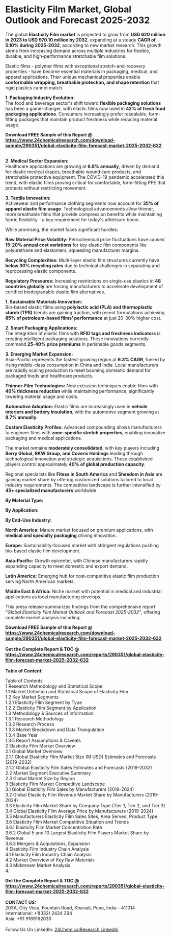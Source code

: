 <h1>Elasticity Film Market, Global Outlook and Forecast 2025-2032</h1><p>The global <strong>Elasticity Film market</strong> is projected to grow from <strong>USD 620 million in 2023 to USD 970.10 million by 2032</strong>, expanding at a steady <strong>CAGR of 5.10% during 2025-2032</strong>, according to new market research. This growth stems from increasing demand across multiple industries for flexible, durable, and high-performance stretchable film solutions.</p><p>Elastic films - polymer films with exceptional stretch-and-recovery properties - have become essential materials in packaging, medical, and apparel applications. Their unique mechanical properties enable <strong>conformable wrapping, breathable protection, and shape retention</strong> that rigid plastics cannot match.</p><p><strong>1. Packaging Industry Evolution:</strong><br>
The food and beverage sector's shift toward <strong>flexible packaging solutions</strong> has been a game-changer, with elastic films now used in <strong>42% of fresh food packaging applications</strong>. Consumers increasingly prefer resealable, form-fitting packages that maintain product freshness while reducing material usage.</p><div><b>Download FREE Sample of this Report @ 
            <a href="https://www.24chemicalresearch.com/download-sample/290351/global-elasticity-film-forecast-market-2025-2032-632">
            https://www.24chemicalresearch.com/download-sample/290351/global-elasticity-film-forecast-market-2025-2032-632</a></b></div><br><p><strong>2. Medical Sector Expansion:</strong><br>
Healthcare applications are growing at <strong>6.8% annually</strong>, driven by demand for elastic medical drapes, breathable wound care products, and stretchable protective equipment. The COVID-19 pandemic accelerated this trend, with elastic films proving critical for comfortable, form-fitting PPE that protects without restricting movement.</p><p><strong>3. Textile Innovation:</strong><br>
Activewear and performance clothing segments now account for <strong>35% of apparel elastic film usage</strong>. Technological advancements allow thinner, more breathable films that provide compression benefits while maintaining fabric flexibility - a key requirement for today's athleisure boom.</p><p>While promising, the market faces significant hurdles:</p><p><strong>Raw Material Price Volatility:</strong> Petrochemical price fluctuations have caused <strong>15-20% annual cost variations</strong> for key elastic film components like polyurethane and elastomers, squeezing manufacturer margins.</p><p><strong>Recycling Complexities:</strong> Multi-layer elastic film structures currently have <strong>below 30% recycling rates</strong> due to technical challenges in separating and reprocessing elastic components.</p><p><strong>Regulatory Pressures:</strong> Increasing restrictions on single-use plastics in <strong>48 countries globally</strong> are forcing manufacturers to accelerate development of certified biodegradable elastic film alternatives.</p><p><strong>1. Sustainable Materials Innovation:</strong><br>
Bio-based elastic films using <strong>polylactic acid (PLA) and thermoplastic starch (TPS)</strong> blends are gaining traction, with recent formulations achieving <strong>85% of petroleum-based films' performance</strong> at just 20-30% higher cost.</p><p><strong>2. Smart Packaging Applications:</strong><br>
The integration of elastic films with <strong>RFID tags and freshness indicators</strong> is creating intelligent packaging solutions. These innovations currently command <strong>25-40% price premiums</strong> in perishable goods segments.</p><p><strong>3. Emerging Market Expansion:</strong><br>
Asia-Pacific represents the fastest-growing region at <strong>6.3% CAGR</strong>, fueled by rising middle-class consumption in China and India. Local manufacturers are rapidly scaling production to meet booming domestic demand for packaged foods and healthcare products.</p><p><strong>Thinner-Film Technologies:</strong> New extrusion techniques enable films with <strong>40% thickness reduction</strong> while maintaining performance, significantly lowering material usage and costs.</p><p><strong>Automotive Adoption:</strong> Elastic films are increasingly used in <strong>vehicle interiors and battery insulation</strong>, with the automotive segment growing at <strong>8.7% annually</strong>.</p><p><strong>Custom Elasticity Profiles:</strong> Advanced compounding allows manufacturers to engineer films with <strong>zone-specific stretch properties</strong>, enabling innovative packaging and medical applications.</p><p>The market remains <strong>moderately consolidated</strong>, with key players including <strong>Berry Global, RKW Group, and Coveris Holdings</strong> leading through technological innovation and strategic acquisitions. These established players control approximately <strong>40% of global production capacity</strong>.</p><p>Regional specialists like <strong>Fitesa in South America</strong> and <strong>Sheedom in Asia</strong> are gaining market share by offering customized solutions tailored to local industry requirements. The competitive landscape is further intensified by <strong>45+ specialized manufacturers</strong> worldwide.</p><p><strong>By Material Type:</strong></p><p><strong>By Application:</strong></p><p><strong>By End-Use Industry:</strong></p><p><strong>North America:</strong> Mature market focused on premium applications, with <strong>medical and specialty packaging</strong> driving innovation.</p><p><strong>Europe:</strong> Sustainability-focused market with stringent regulations pushing bio-based elastic film development.</p><p><strong>Asia-Pacific:</strong> Growth epicenter, with Chinese manufacturers rapidly expanding capacity to meet domestic and export demand.</p><p><strong>Latin America:</strong> Emerging hub for cost-competitive elastic film production serving North American markets.</p><p><strong>Middle East &amp; Africa:</strong> Niche market with potential in medical and industrial applications as local manufacturing develops.</p><p>This press release summarizes findings from the comprehensive report <em>"Global Elasticity Film Market Outlook and Forecast 2025-2032"</em>, offering complete market analysis including:</p><div><b>Download FREE Sample of this Report @ 
            <a href="https://www.24chemicalresearch.com/download-sample/290351/global-elasticity-film-forecast-market-2025-2032-632">
            https://www.24chemicalresearch.com/download-sample/290351/global-elasticity-film-forecast-market-2025-2032-632</a></b></div><br><div><b>Get the Complete Report & TOC @ 
            <a href="https://www.24chemicalresearch.com/reports/290351/global-elasticity-film-forecast-market-2025-2032-632">
            https://www.24chemicalresearch.com/reports/290351/global-elasticity-film-forecast-market-2025-2032-632</a></b></div><br>
            <b>Table of Content:</b><p>Table of Contents<br />
1 Research Methodology and Statistical Scope<br />
1.1 Market Definition and Statistical Scope of Elasticity Film<br />
1.2 Key Market Segments<br />
1.2.1 Elasticity Film Segment by Type<br />
1.2.2 Elasticity Film Segment by Application<br />
1.3 Methodology & Sources of Information<br />
1.3.1 Research Methodology<br />
1.3.2 Research Process<br />
1.3.3 Market Breakdown and Data Triangulation<br />
1.3.4 Base Year<br />
1.3.5 Report Assumptions & Caveats<br />
2 Elasticity Film Market Overview<br />
2.1 Global Market Overview<br />
2.1.1 Global Elasticity Film Market Size (M USD) Estimates and Forecasts (2019-2032)<br />
2.1.2 Global Elasticity Film Sales Estimates and Forecasts (2019-2032)<br />
2.2 Market Segment Executive Summary<br />
2.3 Global Market Size by Region<br />
3 Elasticity Film Market Competitive Landscape<br />
3.1 Global Elasticity Film Sales by Manufacturers (2019-2024)<br />
3.2 Global Elasticity Film Revenue Market Share by Manufacturers (2019-2024)<br />
3.3 Elasticity Film Market Share by Company Type (Tier 1, Tier 2, and Tier 3)<br />
3.4 Global Elasticity Film Average Price by Manufacturers (2019-2024)<br />
3.5 Manufacturers Elasticity Film Sales Sites, Area Served, Product Type<br />
3.6 Elasticity Film Market Competitive Situation and Trends<br />
3.6.1 Elasticity Film Market Concentration Rate<br />
3.6.2 Global 5 and 10 Largest Elasticity Film Players Market Share by Revenue<br />
3.6.3 Mergers & Acquisitions, Expansion<br />
4 Elasticity Film Industry Chain Analysis<br />
4.1 Elasticity Film Industry Chain Analysis<br />
4.2 Market Overview of Key Raw Materials<br />
4.3 Midstream Market Analysis<br />
4.</p><div><b>Get the Complete Report & TOC @ 
            <a href="https://www.24chemicalresearch.com/reports/290351/global-elasticity-film-forecast-market-2025-2032-632">
            https://www.24chemicalresearch.com/reports/290351/global-elasticity-film-forecast-market-2025-2032-632</a></b></div><br><b>CONTACT US:</b><br>
            203A, City Vista, Fountain Road, Kharadi, Pune, India - 411014<br>
            International: +1(332) 2424 294<br>
            Asia: +91 9169162030 <br><br>
            Follow Us On LinkedIn: <a href="https://www.linkedin.com/company/24chemicalresearch/">24ChemicalResearch LinkedIn</a>